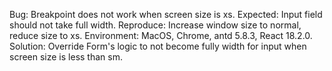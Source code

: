 Bug: Breakpoint does not work when screen size is xs. Expected: Input field should not take full width. Reproduce: Increase window size to normal, reduce size to xs. Environment: MacOS, Chrome, antd 5.8.3, React 18.2.0. Solution: Override Form's logic to not become fully width for input when screen size is less than sm.
